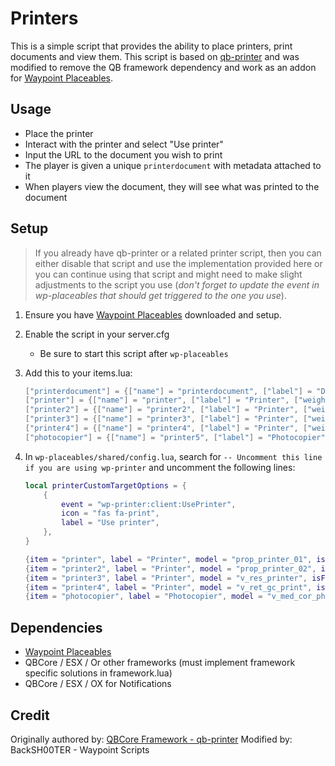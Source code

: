 # Printers

This is a simple script that provides the ability to place printers, print documents and view them.
This script is based on [qb-printer](https://github.com/qbcore-framework/qb-printer) and was modified to remove the QB framework dependency and work as an addon for [Waypoint Placeables](https://github.com/WaypointRP/wp-printer).

## Usage

- Place the printer
- Interact with the printer and select "Use printer"
- Input the URL to the document you wish to print
- The player is given a unique `printerdocument` with metadata attached to it
- When players view the document, they will see what was printed to the document

## Setup

> If you already have qb-printer or a related printer script, then you can either disable that script and use the implementation provided here or you can continue using that script and might need to make slight adjustments to the script you use (_don't forget to update the event in wp-placeables that should get triggered to the one you use_).

1. Ensure you have [Waypoint Placeables](https://github.com/WaypointRP/wp-placeables) downloaded and setup.

2. Enable the script in your server.cfg
   - Be sure to start this script after `wp-placeables`

3. Add this to your items.lua:
    ```lua
    ["printerdocument"] = {["name"] = "printerdocument", ["label"] = "Document", ["weight"] = 500, ["type"] = "item", ["image"] = "printerdocument.png", ["unique"] = true,     ["useable"] = true, ["shouldClose"] = true,   ["combinable"] = nil,   ["description"] = "A nice document"},
    ["printer"] = {["name"] = "printer", ["label"] = "Printer", ["weight"] = 5000, ["type"] = "item", ["image"] = "printer1.png", ["unique"] = true,     ["useable"] = true, ["shouldClose"] = true,   ["combinable"] = nil,   ["description"] = "Print a nice document"},
    ["printer2"] = {["name"] = "printer2", ["label"] = "Printer", ["weight"] = 5000, ["type"] = "item", ["image"] = "printer2.png", ["unique"] = true,     ["useable"] = true, ["shouldClose"] = true,   ["combinable"] = nil,   ["description"] = "Print a nice document"},
    ["printer3"] = {["name"] = "printer3", ["label"] = "Printer", ["weight"] = 5000, ["type"] = "item", ["image"] = "printer3.png", ["unique"] = true,     ["useable"] = true, ["shouldClose"] = true,   ["combinable"] = nil,   ["description"] = "Print a nice document"},
    ["printer4"] = {["name"] = "printer4", ["label"] = "Printer", ["weight"] = 5000, ["type"] = "item", ["image"] = "printer4.png", ["unique"] = true,     ["useable"] = true, ["shouldClose"] = true,   ["combinable"] = nil,   ["description"] = "Print a nice document"},
    ["photocopier"] = {["name"] = "printer5", ["label"] = "Photocopier", ["weight"] = 5000, ["type"] = "item", ["image"] = "photocopier.png", ["unique"] = true,     ["useable"] = true, ["shouldClose"] = true,   ["combinable"] = nil,   ["description"] = "Make a lot of copies"},
    ```
4. In `wp-placeables/shared/config.lua`, search for `-- Uncomment this line if you are using wp-printer` and uncomment the following lines:
    ```lua
    local printerCustomTargetOptions = {
        {
            event = "wp-printer:client:UsePrinter",
            icon = "fas fa-print",
            label = "Use printer",
        },
    }

    {item = "printer", label = "Printer", model = "prop_printer_01", isFrozen = true, customTargetOptions = printerCustomTargetOptions},
    {item = "printer2", label = "Printer", model = "prop_printer_02", isFrozen = true, customTargetOptions = printerCustomTargetOptions},
    {item = "printer3", label = "Printer", model = "v_res_printer", isFrozen = true, customTargetOptions = printerCustomTargetOptions},
    {item = "printer4", label = "Printer", model = "v_ret_gc_print", isFrozen = true, customTargetOptions = printerCustomTargetOptions},
    {item = "photocopier", label = "Photocopier", model = "v_med_cor_photocopy", isFrozen = true, customTargetOptions = printerCustomTargetOptions},
    ```

## Dependencies
- [Waypoint Placeables](https://github.com/WaypointRP/wp-placeables)
- QBCore / ESX / Or other frameworks (must implement framework specific solutions in framework.lua)
- QBCore / ESX / OX for Notifications

## Credit

Originally authored by: [QBCore Framework - qb-printer](https://github.com/qbcore-framework/qb-printer)
Modified by: BackSH00TER - Waypoint Scripts
